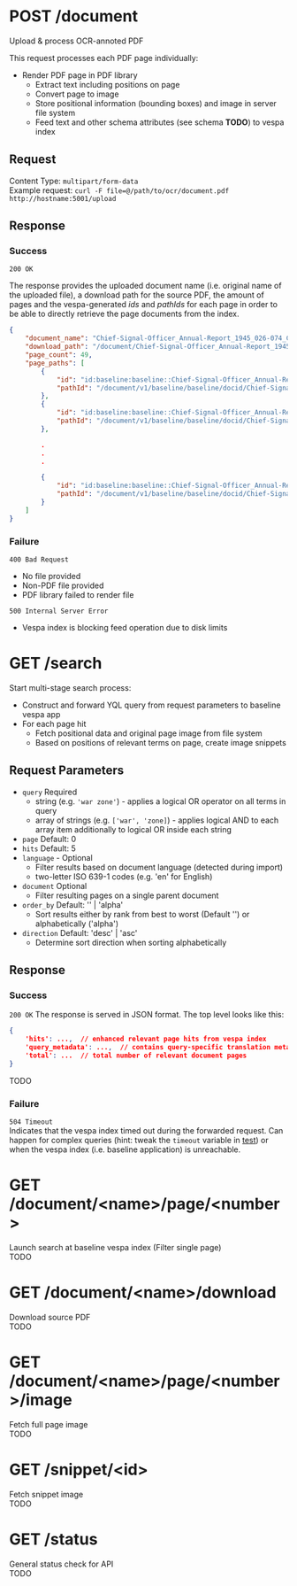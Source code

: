 # POST /document
Upload & process OCR-annoted PDF  

This request processes each PDF page individually:
- Render PDF page in PDF library 
    - Extract text including positions on page
    - Convert page to image
    - Store positional information (bounding boxes) and image in server file system
    - Feed text and other schema attributes (see schema **TODO**) to vespa index

## Request
Content Type: `multipart/form-data`  
Example request: `curl -F file=@/path/to/ocr/document.pdf http://hostname:5001/upload`

## Response
### Success
`200 OK`

The response provides the uploaded document name (i.e. original name of the uploaded file), a download path for the source PDF, the amount of pages and the vespa-generated _ids_ and _pathIds_ for each page in order to be able to directly retrieve the page documents from the index.
```json
{
    "document_name": "Chief-Signal-Officer_Annual-Report_1945_026-074_Chapter-2_Without-Images.pdf_OCR",
    "download_path": "/document/Chief-Signal-Officer_Annual-Report_1945_026-074_Chapter-2_Without-Images.pdf_OCR/download",
    "page_count": 49,
    "page_paths": [
        {
            "id": "id:baseline:baseline::Chief-Signal-Officer_Annual-Report_1945_026-074_Chapter-2_Without-Images.pdf_OCR_0",
            "pathId": "/document/v1/baseline/baseline/docid/Chief-Signal-Officer_Annual-Report_1945_026-074_Chapter-2_Without-Images.pdf_OCR_0"
        },
        {
            "id": "id:baseline:baseline::Chief-Signal-Officer_Annual-Report_1945_026-074_Chapter-2_Without-Images.pdf_OCR_1",
            "pathId": "/document/v1/baseline/baseline/docid/Chief-Signal-Officer_Annual-Report_1945_026-074_Chapter-2_Without-Images.pdf_OCR_1"
        },

        .
        .
        .

        {
            "id": "id:baseline:baseline::Chief-Signal-Officer_Annual-Report_1945_026-074_Chapter-2_Without-Images.pdf_OCR_48",
            "pathId": "/document/v1/baseline/baseline/docid/Chief-Signal-Officer_Annual-Report_1945_026-074_Chapter-2_Without-Images.pdf_OCR_48"
        }
    ]
}

```

### Failure
`400 Bad Request` 
- No file provided
- Non-PDF file provided
- PDF library failed to render file

`500 Internal Server Error`  
- Vespa index is blocking feed operation due to disk limits
# GET /search
Start multi-stage search process:
- Construct and forward YQL query from request parameters to baseline vespa app
- For each page hit
    - Fetch positional data and original page image from file system
    - Based on positions of relevant terms on page, create image snippets
## Request Parameters

- `query` Required
    -  string (e.g. `'war zone'`) - applies a logical OR operator on all terms in query
    - array of strings (e.g. `['war', 'zone]`) - applies logical AND to each array item additionally to logical OR inside each string 
- `page` Default: 0  
- `hits` Default: 5
- `language` - Optional
    - Filter results based on document language (detected during import)
    - two-letter ISO 639-1 codes (e.g. 'en' for English)
- `document` Optional
    - Filter resulting pages on a single parent document
- `order_by` Default: ''  | 'alpha'  
    - Sort results either by rank from best to worst (Default '') or alphabetically ('alpha')
- `direction` Default: 'desc' | 'asc'
    - Determine sort direction when sorting alphabetically

## Response
### Success
`200 OK`
The response is served in JSON format. The top level looks like this:
```json
{
    'hits': ...,  // enhanced relevant page hits from vespa index 
    'query_metadata': ...,  // contains query-specific translation metadata
    'total': ...  // total number of relevant document pages
}
```
TODO

### Failure
`504 Timeout`  
Indicates that the vespa index timed out during the forwarded request.
Can happen for complex queries (hint: tweak the `timeout` variable in [test](vespa_util.py)) or when the vespa index (i.e. baseline application) is unreachable.

# GET /document/\<name\>/page/\<number\>
Launch search at baseline vespa index (Filter single page)  
TODO

# GET /document/\<name\>/download
Download source PDF  
TODO

# GET /document/\<name\>/page/\<number\>/image
Fetch full page image  
TODO

# GET /snippet/\<id\>
Fetch snippet image  
TODO

# GET /status
General status check for API  
TODO